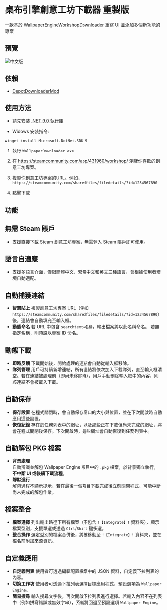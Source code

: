 # 桌布引擎創意工坊下載器 重製版

一款基於 [WallpaperEngineWorkshopDownloader](https://github.com/oureveryday/WallpaperEngineWorkshopDownloader) 重寫 UI 並添加多個新功能的專案

## 預覽

![中文版](https://github.com/user-attachments/assets/2271811d-a20c-46dc-b1a6-03b3ca6da40e)

## 依賴  

- [DepotDownloaderMod](https://github.com/oureveryday/DepotDownloaderMod)

## 使用方法  

* 請先安裝 [.NET 9.0 執行庫](https://dotnet.microsoft.com/download/dotnet/9.0/runtime)

* Widows 安裝指令:
```
winget install Microsoft.DotNet.SDK.9
```

1. 執行 `WallpaperDownloader.exe`

2. 在 <https://steamcommunity.com/app/431960/workshop/> 瀏覽你喜歡的創意工坊專案。

3. 複製你創意工坊專案的URL。例如，`https://steamcommunity.com/sharedfiles/filedetails/?id=1234567890`

4. 點擊下載

## 功能  

## **無需 Steam 賬戶**
- 支援直接下載 Steam 創意工坊專案，無需登入 Steam 賬戶即可使用。

## **語言自適應**
- 支援多語言介面，僅限簡體中文、繁體中文和英文三種語言，會根據使用者環境自動適配。

## **自動捕獲連結**
- **智慧貼上**
  複製創意工坊專案 URL（例如 `https://steamcommunity.com/sharedfiles/filedetails/?id=1234567890`）後，連結會自動填充至輸入框。
- **動態命名**
  若 URL 中包含 `searchtext=名稱`，輸出檔案將以此名稱命名。
  若無指定名稱，則預設以專案 ID 命名。

## **動態下載**
- **即時反饋**
  下載開始後，開始處理的連結會自動從輸入框移除。
- **隊列管理**
  用戶可持續新增連結，所有連結將依次加入下載隊列，直至輸入框清空。若在連結被處理前（即尚未移除時），用戶手動刪除輸入框中的內容，則該連結不會被載入下載。

## **自動保存**
- **保存設置**
  在程式關閉時，會自動保存窗口的大小與位置，並在下次開啟時自動應用這些設置。
- **恢復紀錄**
  存在於任務列表中的網址，以及那些正在下載但尚未完成的網址，將會在程式關閉後保存。下次開啟時，這些網址會自動恢復到任務列表中。

## **自動解包 PKG 檔案**
- **背景處理**  
  自動辨識並解包 Wallpaper Engine 項目中的 `.pkg` 檔案，於背景獨立執行，**不中斷 UI 或後續下載流程**。
- **靜默進行**  
  解包過程不顯示提示，若在最後一個項目下載完成後立刻關閉程式，可能中斷尚未完成的解包作業。

## **檔案整合**
- **檔案選擇**
  列出輸出路徑下所有檔案（不包含 `!【Integrate】!` 資料夾），顯示檔案型別，支援單選或透過 `Ctrl`/`Shift` 鍵多選。
- **整合操作**
  選定型別的檔案合併後，將被移動至 `!【Integrate】!` 資料夾，並在檔名前附加來源資訊。

## **自定義應用**
- **自定義列表**
  使用者可透過編輯配置檔案中的 JSON 資料，自定義下拉列表的內容。
- **切換工作坊**
  使用者可透過下拉列表選擇目標應用程式，預設選項為 `Wallpaper Engine`。
- **簡易搜尋**
  輸入搜尋文字後，再次開啟下拉列表進行選擇。若輸入內容不在列表中（例如拼寫錯誤或無效字串），系統將回退至預設選項 `Wallpaper Engine`。
